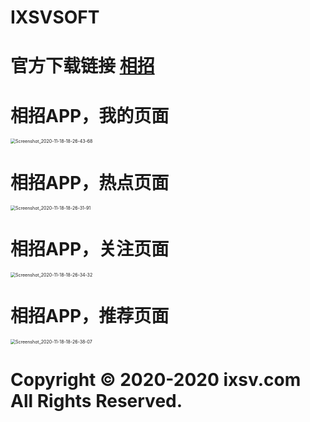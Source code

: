 # IXSVSOFT

# 						官方下载链接 [相招](http://ixsv.com/app.apk) 

#                             相招APP，我的页面

<img src="http://ixsv.com/Screenshot_2020-11-18-18-26-43-68.png" alt="Screenshot_2020-11-18-18-26-43-68" style="zoom:50%;" />



#                                     相招APP，热点页面

<img src="http://ixsv.com/Screenshot_2020-11-18-18-26-31-91.png" alt="Screenshot_2020-11-18-18-26-31-91" style="zoom:50%;" />

#                                       相招APP，关注页面

<img src="http://ixsv.com/Screenshot_2020-11-18-18-26-34-32.png" alt="Screenshot_2020-11-18-18-26-34-32" style="zoom:50%;" />

#                                       相招APP，推荐页面

<img src="http://ixsv.com/Screenshot_2020-11-18-18-26-38-07.png" alt="Screenshot_2020-11-18-18-26-38-07" style="zoom:50%;" />



# Copyright © 2020-2020 ixsv.com All Rights Reserved.



